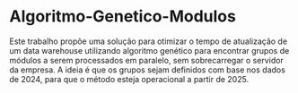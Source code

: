 # Algoritmo-Genetico-Modulos
Este trabalho propõe uma solução para otimizar o tempo de atualização de um data warehouse utilizando algoritmo genético para encontrar grupos de módulos a serem processados em paralelo, sem sobrecarregar o servidor da empresa. A ideia é que os grupos sejam definidos com base nos dados de 2024, para que o método esteja operacional a partir de 2025.
